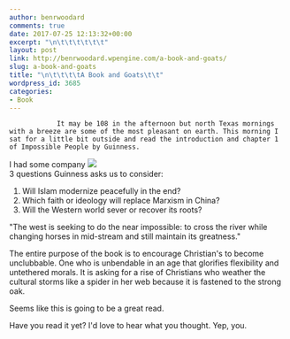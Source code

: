 ```yaml
---
author: benrwoodard
comments: true
date: 2017-07-25 12:13:32+00:00
excerpt: "\n\t\t\t\t\t\t"
layout: post
link: http://benrwoodard.wpengine.com/a-book-and-goats/
slug: a-book-and-goats
title: "\n\t\t\t\tA Book and Goats\t\t"
wordpress_id: 3685
categories:
- Book
---
```



				It may be 108 in the afternoon but north Texas mornings with a breeze are some of the most pleasant on earth. This morning I sat for a little bit outside and read the introduction and chapter 1 of Impossible People by Guinness.   
  
I had some company ![](http://benrwoodard.com/wp-content/uploads/2017/07/img_0645.jpg)  
3 questions Guinness asks us to consider:

  1. Will Islam modernize peacefully in the end?
  2. Which faith or ideology will replace Marxism in China?
  3. Will the Western world sever or recover its roots?
  
"The west is seeking to do the near impossible: to cross the river while changing horses in mid-stream and still maintain its greatness."  
  
The entire purpose of the book is to encourage Christian's to become unclubbable. One who is unbendable in an age that glorifies flexibility and untethered morals. It is asking for a rise of Christians who weather the cultural storms like a spider in her web because it is fastened to the strong oak.   
  
Seems like this is going to be a great read.   
  
Have you read it yet? I'd love to hear what you thought. Yep, you.  
		
